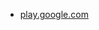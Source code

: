 * [play.google.com](https://play.google.com/store/apps/details?id=net.mihainita.unicodecharmap.full)
